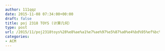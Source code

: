 ```yaml
---
author: 111qqz
date: 2015-11-08 07:34:00+00:00
draft: false
title: poj 2318 TOYS (计算几何）
type: post
url: /2015/11/poj2318toys%28%e8%ae%a1%e7%ae%97%e5%87%a0%e4%bd%95%ef%bc%89/
categories:
- ACM
---
```


